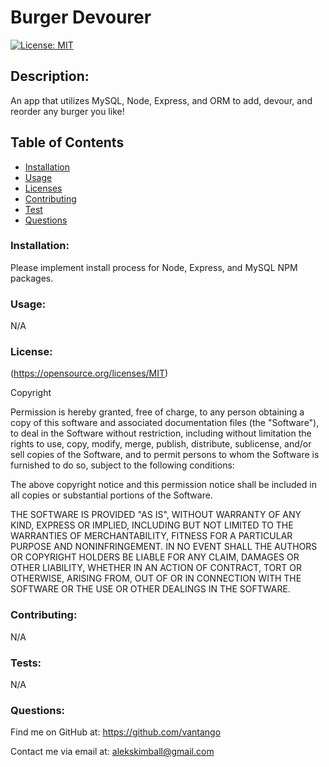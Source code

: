 
# Burger Devourer
[![License: MIT](https://img.shields.io/badge/License-MIT-yellow.svg)](https://opensource.org/licenses/MIT)
    
## Description: 
An app that utilizes MySQL, Node, Express, and ORM to add, devour, and reorder any burger you like!
            
## Table of Contents
- [Installation](#Installation)
- [Usage](#Usage)
- [Licenses](#Licenses)
- [Contributing](#Contributing)
- [Test](#Test)
- [Questions](#Questions)
            
### Installation: 
 Please implement install process for Node, Express, and MySQL NPM packages.
            
### Usage: 
N/A
            
### License:
(https://opensource.org/licenses/MIT)

Copyright <YEAR> <COPYRIGHT HOLDER>

Permission is hereby granted, free of charge, to any person obtaining a copy of this software and associated documentation files (the "Software"), to deal in the Software without restriction, including without limitation the rights to use, copy, modify, merge, publish, distribute, sublicense, and/or sell copies of the Software, and to permit persons to whom the Software is furnished to do so, subject to the following conditions:
                
The above copyright notice and this permission notice shall be included in all copies or substantial portions of the Software.
                
THE SOFTWARE IS PROVIDED "AS IS", WITHOUT WARRANTY OF ANY KIND, EXPRESS OR IMPLIED, INCLUDING BUT NOT LIMITED TO THE WARRANTIES OF MERCHANTABILITY, FITNESS FOR A PARTICULAR PURPOSE AND NONINFRINGEMENT. IN NO EVENT SHALL THE AUTHORS OR COPYRIGHT HOLDERS BE LIABLE FOR ANY CLAIM, DAMAGES OR OTHER LIABILITY, WHETHER IN AN ACTION OF CONTRACT, TORT OR OTHERWISE, ARISING FROM, OUT OF OR IN CONNECTION WITH THE SOFTWARE OR THE USE OR OTHER DEALINGS IN THE SOFTWARE.
            
### Contributing:
N/A
            
### Tests: 
N/A
            
### Questions:
Find me on GitHub at: https://github.com/vantango

Contact me via email at: alekskimball@gmail.com